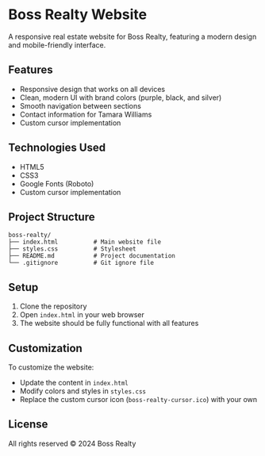 # Boss Realty Website

A responsive real estate website for Boss Realty, featuring a modern design and mobile-friendly interface.

## Features

- Responsive design that works on all devices
- Clean, modern UI with brand colors (purple, black, and silver)
- Smooth navigation between sections
- Contact information for Tamara Williams
- Custom cursor implementation

## Technologies Used

- HTML5
- CSS3
- Google Fonts (Roboto)
- Custom cursor implementation

## Project Structure

```
boss-realty/
├── index.html          # Main website file
├── styles.css          # Stylesheet
├── README.md           # Project documentation
└── .gitignore          # Git ignore file
```

## Setup

1. Clone the repository
2. Open `index.html` in your web browser
3. The website should be fully functional with all features

## Customization

To customize the website:
- Update the content in `index.html`
- Modify colors and styles in `styles.css`
- Replace the custom cursor icon (`boss-realty-cursor.ico`) with your own

## License

All rights reserved © 2024 Boss Realty 